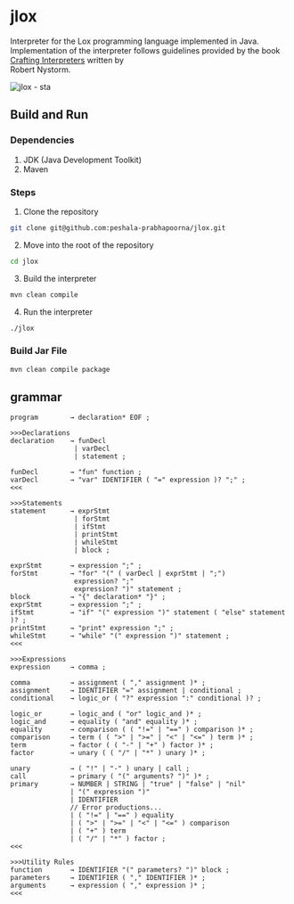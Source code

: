 # jlox

Interpreter for the Lox programming language implemented in Java.  
Implementation of the interpreter follows guidelines provided by the book  
[Crafting Interpreters](https://craftinginterpreters.com/) written by  
Robert Nystorm.

![jlox - sta](https://github.com/user-attachments/assets/9255e8e1-200d-45d4-a796-716c4e079cbe)

## Build and Run

### Dependencies

1. JDK (Java Development Toolkit)
2. Maven

### Steps

1. Clone the repository
```bash
git clone git@github.com:peshala-prabhapoorna/jlox.git
```

2. Move into the root of the repository
```bash
cd jlox
```

3. Build the interpreter
```bash
mvn clean compile
```

4. Run the interpreter
```bash
./jlox
```

### Build Jar File

```bash
mvn clean compile package
```

## grammar

```
program        → declaration* EOF ;

>>>Declarations
declaration    → funDecl
                | varDecl
                | statement ;

funDecl        → "fun" function ;
varDecl        → "var" IDENTIFIER ( "=" expression )? ";" ;
<<<

>>>Statements
statement      → exprStmt
                | forStmt
                | ifStmt
                | printStmt
                | whileStmt
                | block ;

exprStmt       → expression ";" ;
forStmt        → "for" "(" ( varDecl | exprStmt | ";")
                expression? ";"
                expression? ")" statement ;
block          → "{" declaration* "}" ;
exprStmt       → expression ";" ;
ifStmt         → "if" "(" expression ")" statement ( "else" statement )? ;
printStmt      → "print" expression ";" ;
whileStmt      → "while" "(" expression ")" statement ;
<<<

>>>Expressions
expression     → comma ;

comma          → assignment ( "," assignment )* ;
assignment     → IDENTIFIER "=" assignment | conditional ;
conditional    → logic_or ( "?" expression ":" conditional )? ;

logic_or       → logic_and ( "or" logic_and )* ;
logic_and      → equality ( "and" equality )* ;
equality       → comparison ( ( "!=" | "==" ) comparison )* ;
comparison     → term ( ( ">" | ">=" | "<" | "<=" ) term )* ;
term           → factor ( ( "-" | "+" ) factor )* ;
factor         → unary ( ( "/" | "*" ) unary )* ;

unary          → ( "!" | "-" ) unary | call ;
call           → primary ( "(" arguments? ")" )* ;
primary        → NUMBER | STRING | "true" | "false" | "nil"
               | "(" expression ")"
               | IDENTIFIER
               // Error productions...
               | ( "!=" | "==" ) equality
               | ( ">" | ">=" | "<" | "<=" ) comparison
               | ( "+" ) term
               | ( "/" | "*" ) factor ;
<<<

>>>Utility Rules
function       → IDENTIFIER "(" parameters? ")" block ;
parameters     → IDENTIFIER ( "," IDENTIFIER )* ;
arguments      → expression ( "," expression )* ;
<<<
```
